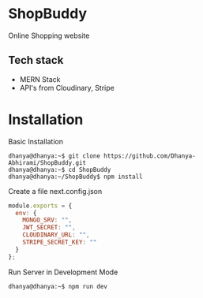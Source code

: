 # ShopBuddy
Online Shopping website


## Tech stack
* MERN Stack
* API's from Cloudinary, Stripe

# Installation
Basic Installation
```console
dhanya@dhanya:~$ git clone https://github.com/Dhanya-Abhirami/ShopBuddy.git
dhanya@dhanya:~$ cd ShopBuddy
dhanya@dhanya:~/ShopBuddy$ npm install
```
Create a file next.config.json
```javascript
module.exports = {
  env: {
    MONGO_SRV: "",
    JWT_SECRET: "",
    CLOUDINARY_URL: "",
    STRIPE_SECRET_KEY: ""
  }
};
```
Run Server in Development Mode
```console
dhanya@dhanya:~$ npm run dev
```